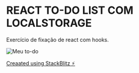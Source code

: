# REACT TO-DO LIST COM LOCALSTORAGE

Exercício de fixação de react com hooks.

![Meu to-do](https://i.imgur.com/A73LoTB.png)




[Creaated using StackBlitz ⚡️](https://stackblitz.com/react-vcmfx6)